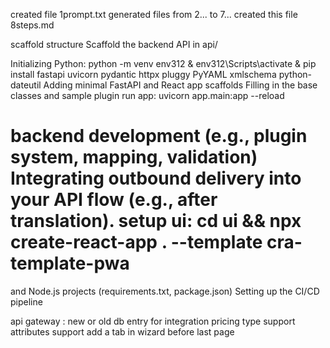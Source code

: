 created file 1prompt.txt
generated files from 2... to 7...
created this file 8steps.md

scaffold structure
Scaffold the backend API in api/

Initializing Python:    python -m venv env312 & env312\Scripts\activate & pip install fastapi uvicorn pydantic httpx pluggy PyYAML xmlschema python-dateutil
Adding minimal FastAPI and React app scaffolds
Filling in the base classes and sample plugin
run app: uvicorn app.main:app --reload

backend development (e.g., plugin system, mapping, validation)
Integrating outbound delivery into your API flow (e.g., after translation).
setup ui: cd ui && npx create-react-app . --template cra-template-pwa
==
 and Node.js projects (requirements.txt, package.json)
Setting up the CI/CD pipeline





api gateway : new or old
db entry for integration
pricing type support
attributes support
add a tab in wizard before last page


